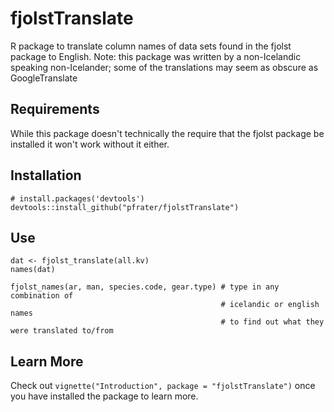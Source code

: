# fjolstTranslate
R package to translate column names of data sets found in the fjolst package to English. Note: this package was written by a non-Icelandic speaking non-Icelander; some of the translations may seem as obscure as GoogleTranslate

## Requirements
While this package doesn't technically the require that the fjolst package be installed it won't work without it either.

## Installation
```
# install.packages('devtools')
devtools::install_github("pfrater/fjolstTranslate")
```

## Use
```
dat <- fjolst_translate(all.kv)
names(dat)

fjolst_names(ar, man, species.code, gear.type) # type in any combination of 
                                               # icelandic or english names 
                                               # to find out what they were translated to/from
```

## Learn More
Check out `vignette("Introduction", package = "fjolstTranslate")` once you have installed the package to learn more.
